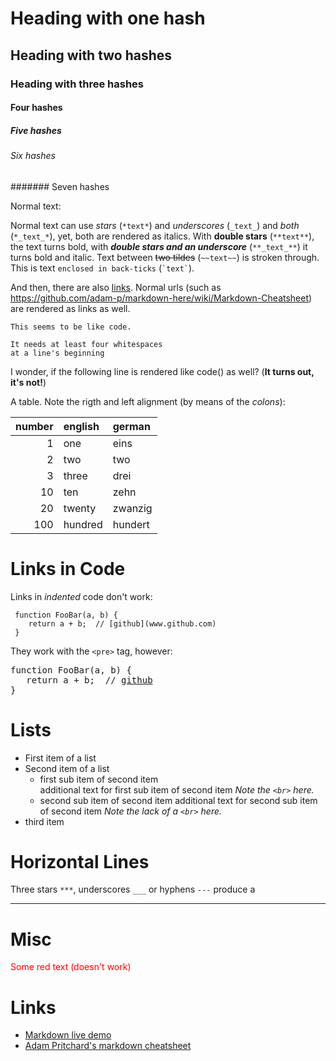 <!-- Does not work $('#readme').insertBefore('.file-navigation');  /* http://webapps.stackexchange.com/a/80064/97558 */ -->

# Heading with one hash

## Heading with two hashes

### Heading with three hashes

#### Four hashes

##### Five hashes

###### Six hashes

####### Seven hashes

Normal text:

Normal text can use *stars* (`*text*`) and _underscores_ (`_text_`) and *_both_* (`*_text_*`), yet, both are rendered as italics.
With **double stars** (`**text**`), the text turns bold, with **_double stars and an underscore_** (`**_text_**`) it turns bold and italic.
Text between ~~two tildes~~ (`~~text~~`) is stroken through. This is text `enclosed in back-ticks` (`` `text` ``).

And then, there are also [links](https://raw.githubusercontent.com/ReneNyffenegger/about-README.md/master/README.md).
Normal urls (such as https://github.com/adam-p/markdown-here/wiki/Markdown-Cheatsheet) are rendered as links as well.

    This seems to be like code.

    It needs at least four whitespaces
    at a line's beginning

I wonder, if the following line is
    rendered like code()
as well? (**It turns out, it's not!**)

A table. Note the rigth and left alignment (by means of the *colons*):

|number|english|german |
|-----:|:------|:------|
|     1|one    |eins   |
|     2|two    |two    |
|     3|three  |drei   |
|    10|ten    |zehn   |
|    20|twenty |zwanzig|
|   100|hundred|hundert|

# Links in Code

Links in *indented* code don't work:

     function FooBar(a, b) {
        return a + b;  // [github](www.github.com)
     }


They work with the `<pre>` tag, however:

<pre>
function FooBar(a, b) {
   return a + b;  // <a href='http://www.github.com'>github</a>
}
</pre>

# Lists

- First item of a list
- Second item of a list
  - first sub item of second item<br>
    additional text for first sub item of second item *Note the `<br>` here.*
  - second sub item of second item
    additional text for second sub item of second item *Note the lack of a `<br>` here.*
- third item
    

# Horizontal Lines

Three stars `***`, underscores `___` or hyphens `---` produce a

---

# Misc

<font style="color:red">Some red text (doesn't work)</font>

# Links

- [Markdown live demo](http://markdown-here.com/livedemo.html)
- [Adam Pritchard's markdown cheatsheet](https://github.com/adam-p/markdown-here/wiki/Markdown-Cheatsheet)
